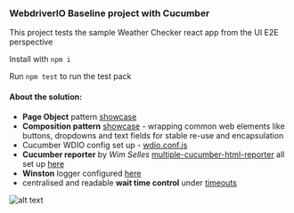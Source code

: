 ### WebdriverIO Baseline project with Cucumber

This project tests the sample Weather Checker react app from the UI E2E perspective

Install with `npm i`

Run `npm test` to run the test pack

#### About the solution:
 - **Page Object** pattern [showcase](src/page-objects/weather-checker.po.ts)
 - **Composition pattern** [showcase](src/web-elements) - wrapping common web elements like buttons, dropdowns and text fields for stable re-use and encapsulation
 - Cucumber WDIO config set up - [wdio.conf.js](config/wdio.conf.js)
 - **Cucumber reporter** by _Wim Selles_ [multiple-cucumber-html-reporter](https://www.npmjs.com/package/multiple-cucumber-html-reporter) all set up [here](src/lib/multipleCucumberReporter.js) 
 - **Winston** logger configured [here](src/lib/winston-logger.ts)
 - centralised and readable **wait time control** under [timeouts](src/data/timeouts.ts)

![alt text](https://cdn-images-1.medium.com/max/249/1*y_euvEopwrhPAT2meoPTkg@2x.png)